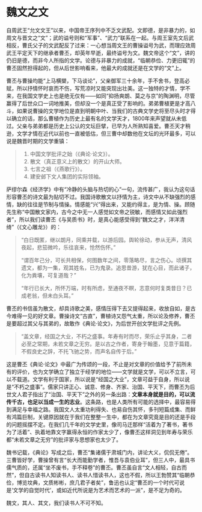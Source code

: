 # 魏文之文

自周武王“允文文王”以来，中国帝王序列中不乏文武配。文即德，是非暴力的，如周文与晋文之“文”；武的谥号则和“军事”、“武力”联系在一起。与周王室先文后武相反，曹氏父子的文武配反了过来：一心想当周文王的曹操谥号为武，而理应效周武王平定天下的继承者曹丕，却英年早逝，最终谥号为文。魏文帝这个“文”，讲的仍旧是德，而非今人所指的文学。论德与非暴力的成就，“临朝恭俭、力更旧辄”的曹丕固然担得起的，但从后世影响看来，他最大的成就还是在文学的“文”上。

曹丕与曹操均能“上马横槊，下马谈论”，父亲御军三十余年，手不舍书，登高必赋，所以抒情怀时哀而不伤，写荒凉时又能突现出壮美。这一独特的才情，学不来，在我国文学史上也是绝无仅有——如同“抑扬爽朗、莫之与京”的陶渊明，尽管赢得了后世众口一词地推美，但却没一个是真正受了影响的。弟弟曹植更是才高八斗，如果说曹操的文学地位是直到明朝中叶、当我们的古典文学史将至尽头时才得以确立的话，那么曹植作为历史上最有名的文学天才，1800年来声望就从未低过。父亲与弟弟都是历史上公认的文坛巨擘，已早为人所熟知喜爱。曹丕天才稍逊，文学才情在近代以前也一直被低估，但三曹中却数他在文坛的光环最多，可以说是魏晋时期的文学重镇：

> 1. 中国文学批评之始（《典论·论文》）。
> 2. 散文（真正意义上的散文）的开山大师。
> 3. 七言之祖（《燕歌行》）。
> 4. 建安邺下文人集团的实际领袖。

萨缪尔森《经济学》中有“冷静的头脑与热切的心”一句，流传甚广，我认为这句话形容曹丕的诗文最为贴切不过。我国诗歌散文以抒情为主，诗文中从不缺强烈的感情，缺的往往是节制与情操。情感能“兴”得出来，又能约得主，是为情、操。顾随先生称“中国散文家内，古今之中无一人感觉如文帝之锐敏，而感情又如此强烈者”，所以我们读曹丕《与吴质书》时，是真心能感受得到“魏文之才，洋洋清绮”（《文心雕龙》）的：

> “白日既匿，继以朗月，同乘并载，以游后园。舆轮徐动，参从无声，清风夜起，悲笳微吟，乐往哀来，怆然伤怀。”
>
>  “谓百年己分，可长共相保，何图数年之间，零落略尽，言之伤心。顷撰其遗文，都为一集，观其姓名，已为鬼录。追思昔游，犹在心目，而此诸子，化为粪壤，可复道哉？”
>
>  “年行已长大，所怀万端，时有所虑，至通夜不瞑，志意何时复类昔日？已成老翁，但未白头耳。”

曹丕的书信虽为散文，却具诗歌之美，感情压得下去又提得起来，收放自如，是古今难得一见的好文章。曹操诗文“古直”，曹植诗又怨气太重，所以论及修养，曹丕是要超过其父与其弟的，故敢作《典论·论文》，为后世开创文学批评之先例。

> “盖文章，经国之大业，不朽之盛事。年寿有时而尽，荣乐止乎其身，二者必至之常期，未若文章之无穷。是以古之作者，寄身于翰墨，见意于篇籍，不假良史之辞，不托飞驰之势，而声名自传于后。”

这是曹丕《典论·论文》中最广为传颂的一段，不止是对文章的价值给予了前所未有的评价，也为文学确立了独立于经学的地位——文学就是文学，可以不立言，可以不载道。文学有利于国家，所以说是“经国之大业”，文章可益于自身，所以说是“不朽之盛事”。儒家只讲正心、诚意、修身、齐家、治国、平天下，而曹丕为后世文人君子指出了“治国、平天下”之外的另一条出路：**文章本身就是目的，可以流传千古，也足以当成一生的志业**。这条路，也是人类所有可能的选择中，最容易得到满足与幸福之路。我国文人太重功利得失、也易自伤其怀，多刊短篇成集、而鲜有鸿篇巨制，关键原因就在于我们在整整一生中，都在为文章究竟是目的还是手段的问题摇摆不定。在我们几千年的文学史里，像司马迁那样“活着为了著书，著书为了活着”、执着地靠文字赢得永恒的作家太少了，像曹丕这样洞见到年寿与荣乐都“未若文章之无穷”的批评家与思想家也太少了。

魏书记载，《典论》写成之后，曹丕“集诸儒于肃城门内，讲论大义，侃侃无倦”。三曹皆好学，曹操曾有言“长大而能勤学者，惟吾与袁伯业耳”，但三人中，最具书儒气质的，还属“坐不废书，手不释卷”的曹丕。曹丕虽自言“文人相轻，自古而然”，但自古读书人知读书人、读书人惜读书人，这也不假，所以王勃赞其“临朝恭俭，博览坟典，文质彬彬，庶几君子者矣”，鲁迅也认定“曹丕的一个时代可说是‘文学的自觉时代’，或如近代所说是为艺术而艺术的一派”，是不足为奇的。

魏文，其人、其文，我们读书人不可不知。